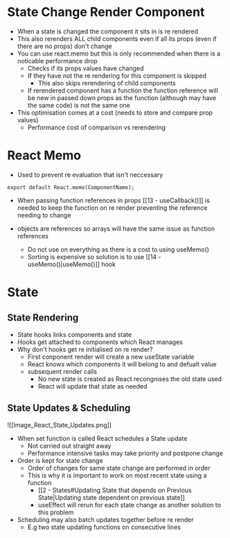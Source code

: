 
# State Change Render Component

- When a state is changed the component it sits in is re rendered
- This also rerenders ALL child components even if all its props (even if there are no props) don't change
- You can use react.memo but this is only recommended when there is a noticable performance drop
	- Checks if its props values have changed
	- If they have not the re rendering for this component is skipped
		- This also skips rerendering of child components
	- If rerendered component has a function the function reference will be new in passed down props as the function (although may have the same code) is not the same one
- This optimisation comes at a cost (needs to store and compare prop values)
	- Performance cost of comparison vs rerendering

# React Memo

- Used to prevent re evaluation that isn't neccessary

```JS
export default React.memo(ComponentName);
```

- When passing function references in props [[13 - useCallback()]] is needed to keep the function on re render preventing the reference needing to change

- objects are references so arrays will have the same issue as function references
	- Do not use on everything as there is a cost to using useMemo()
	- Sorting is expensive so solution is to use [[14 - useMemo()|useMemo()]] hook

# State

## State Rendering

- State hooks links components and state
- Hooks get attached to components which React manages
- Why don't hooks get re initialised on re render?
	- First conponent render will create a new useState variable
	- React knows which components it will belong to and defualt value
	- subsequent render calls
		- No new state is created as React recongnises the old state used
		- React will update that state as needed

## State Updates & Scheduling

![[Image_React_State_Updates.png]]

- When set function is called React schedules a State update
	- Not carried out straight away
	- Performance intensive tasks may take priority and postpone change
- Order is kept for state change
	- Order of changes for same state change are performed in order
	- This is why it is important to work on most recent state using a function
		- [[2 - States#Updating State that depends on Previous State|Updating state dependent on previous state]]
		- useEffect will rerun for each state change as another solution to this problem
- Scheduling may also batch updates together before re render
	- E.g two state updating functions on consecutive lines

